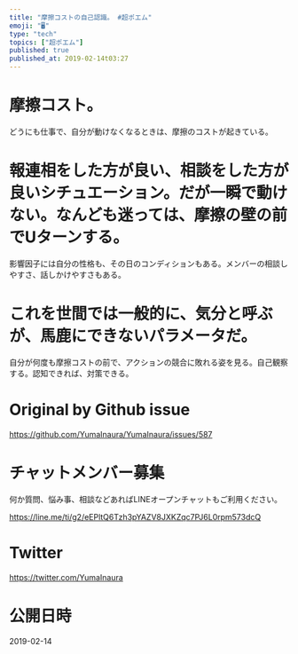 ```yaml
---
title: "摩擦コストの自己認識。 #超ポエム"
emoji: "🖥"
type: "tech"
topics: ["超ポエム"]
published: true
published_at: 2019-02-14t03:27
---
```


# 摩擦コスト。

どうにも仕事で、自分が動けなくなるときは、摩擦のコストが起きている。

# 報連相をした方が良い、相談をした方が良いシチュエーション。だが一瞬で動けない。なんども迷っては、摩擦の壁の前でUターンする。

影響因子には自分の性格も、その日のコンディションもある。メンバーの相談しやすさ、話しかけやすさもある。

# これを世間では一般的に、気分と呼ぶが、馬鹿にできないパラメータだ。

自分が何度も摩擦コストの前で、アクションの競合に敗れる姿を見る。自己観察する。認知できれば、対策できる。

# Original by Github issue

https://github.com/YumaInaura/YumaInaura/issues/587








<!-- Update From Qiita API -->

# チャットメンバー募集


何か質問、悩み事、相談などあればLINEオープンチャットもご利用ください。

https://line.me/ti/g2/eEPltQ6Tzh3pYAZV8JXKZqc7PJ6L0rpm573dcQ





# Twitter


https://twitter.com/YumaInaura


<!-- Update From Qiita API -->



# 公開日時

2019-02-14
